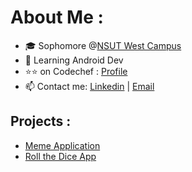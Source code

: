 # About Me :
- 🎓 Sophomore @[NSUT West Campus](http://gecdelhi.ac.in)
- 🔰 Learning Android Dev
- ⭐⭐ on Codechef : [Profile](https://www.codechef.com/users/dakuchidiya)
- 📫 Contact me: [Linkedin](https://www.linkedin.com/in/pushkarraja/) | [Email](mailto:pushkarraaja@gmail.com)


## Projects :
- [Meme Application](https://github.com/pushkarraja/Dank-Memes-App)
- [Roll the Dice App](https://github.com/pushkarraja/Roll-the-Dice-App)

